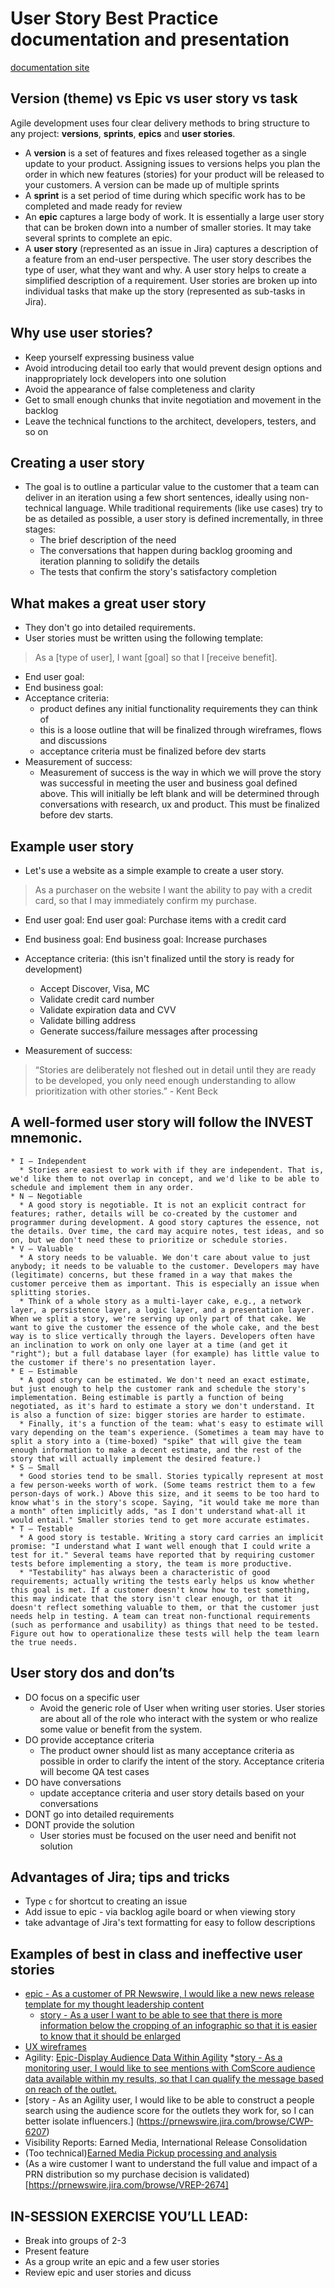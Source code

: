 # User Story Best Practice documentation and presentation
[documentation site](http://prnewswire-ux.github.io/user-story-best-practice)

## Version (theme) vs Epic vs user story vs task
Agile development uses four clear delivery methods to bring structure to any project: **versions**, **sprints**, **epics** and **user stories**.
  * A **version** is a set of features and fixes released together as a single update to your product. Assigning issues to versions helps you plan the order in which new features (stories) for your product will be released to your customers. A version can be made up of multiple sprints
  * A **sprint** is a set period of time during which specific work has to be completed and made ready for review
  * An **epic** captures a large body of work. It is essentially a large user story that can be broken down into a number of smaller stories. It may take several sprints to complete an epic.
  * A **user story** (represented as an issue in Jira) captures a description of a feature from an end-user perspective. The user story describes the type of user, what they want and why. A user story helps to create a simplified description of a requirement. User stories are broken up into individual tasks that make up the story (represented as sub-tasks in Jira).

## Why use user stories?
* Keep yourself expressing business value
* Avoid introducing detail too early that would prevent design options and inappropriately lock developers into one solution
* Avoid the appearance of false completeness and clarity
* Get to small enough chunks that invite negotiation and movement in the backlog
* Leave the technical functions to the architect, developers, testers, and so on

## Creating a user story
* The goal is to outline a particular value to the customer that a team can deliver in an iteration using a few short sentences, ideally using non-technical language. While traditional requirements (like use cases) try to be as detailed as possible, a user story is defined incrementally, in three stages:
  * The brief description of the need
  * The conversations that happen during backlog grooming and iteration planning to solidify the details
  * The tests that confirm the story's satisfactory completion

##  What makes a great user story
  * They don't go into detailed requirements.
  * User stories must be written using the following template:
  > As a [type of user], I want [goal] so that I [receive benefit].

  * End user goal:
  * End business goal:
  * Acceptance criteria:
    * product defines any initial functionality requirements they can think of
    * this is a loose outline that will be finalized through wireframes, flows and discussions
    * acceptance criteria must be finalized before dev starts
  * Measurement of success:
     * Measurement of success is the way in which we will prove the story was successful in meeting the user and business goal defined above. This will initially be left blank and will be determined through conversations with research, ux and product. This must be finalized before dev starts.

## Example user story
  * Let's use a website as a simple example to create a user story.
  > As a purchaser on the website I want the ability to pay with a credit card, so that I may immediately confirm my purchase.

  * End user goal: End user goal: Purchase items with a credit card
  * End business goal: End business goal: Increase purchases
  * Acceptance criteria: (this isn't finalized until the story is ready for development)
    * Accept Discover, Visa, MC
    * Validate credit card number
    * Validate expiration data and CVV
    * Validate billing address
    * Generate success/failure messages after processing

  * Measurement of success:

  > “Stories are deliberately not fleshed out in detail until they are ready to be developed, you only need enough understanding to allow prioritization with other stories.” - Kent Beck

  ## A well-formed user story will follow the INVEST mnemonic.
    * I – Independent
      * Stories are easiest to work with if they are independent. That is, we'd like them to not overlap in concept, and we'd like to be able to schedule and implement them in any order.
    * N – Negotiable
      * A good story is negotiable. It is not an explicit contract for features; rather, details will be co-created by the customer and programmer during development. A good story captures the essence, not the details. Over time, the card may acquire notes, test ideas, and so on, but we don't need these to prioritize or schedule stories.
    * V – Valuable
      * A story needs to be valuable. We don't care about value to just anybody; it needs to be valuable to the customer. Developers may have (legitimate) concerns, but these framed in a way that makes the customer perceive them as important. This is especially an issue when splitting stories.
      * Think of a whole story as a multi-layer cake, e.g., a network layer, a persistence layer, a logic layer, and a presentation layer. When we split a story, we're serving up only part of that cake. We want to give the customer the essence of the whole cake, and the best way is to slice vertically through the layers. Developers often have an inclination to work on only one layer at a time (and get it "right"); but a full database layer (for example) has little value to the customer if there's no presentation layer.
    * E – Estimable
      * A good story can be estimated. We don't need an exact estimate, but just enough to help the customer rank and schedule the story's implementation. Being estimable is partly a function of being negotiated, as it's hard to estimate a story we don't understand. It is also a function of size: bigger stories are harder to estimate.
      * Finally, it's a function of the team: what's easy to estimate will vary depending on the team's experience. (Sometimes a team may have to split a story into a (time-boxed) "spike" that will give the team enough information to make a decent estimate, and the rest of the story that will actually implement the desired feature.)
    * S – Small
      * Good stories tend to be small. Stories typically represent at most a few person-weeks worth of work. (Some teams restrict them to a few person-days of work.) Above this size, and it seems to be too hard to know what's in the story's scope. Saying, "it would take me more than a month" often implicitly adds, "as I don't understand what-all it would entail." Smaller stories tend to get more accurate estimates.
    * T – Testable
      * A good story is testable. Writing a story card carries an implicit promise: "I understand what I want well enough that I could write a test for it." Several teams have reported that by requiring customer tests before implementing a story, the team is more productive.
      * "Testability" has always been a characteristic of good requirements; actually writing the tests early helps us know whether this goal is met. If a customer doesn't know how to test something, this may indicate that the story isn't clear enough, or that it doesn't reflect something valuable to them, or that the customer just needs help in testing. A team can treat non-functional requirements (such as performance and usability) as things that need to be tested. Figure out how to operationalize these tests will help the team learn the true needs.

## User story dos and don’ts
* DO focus on a specific user
  * Avoid the generic role of User when writing user stories. User stories are about all of the role who interact with the system or who realize some value or benefit from the system.
* DO provide acceptance criteria
  * The product owner should list as many acceptance criteria as possible in order to clarify the intent of the story. Acceptance criteria will become QA test cases
* DO have conversations
  * update acceptance criteria and user story details based on your conversations
* DONT go into detailed requirements
* DONT provide the solution
  * User stories must be focused on the user need and benifit not solution


## Advantages of Jira; tips and tricks
  * Type `c` for shortcut to creating an issue
  * Add issue to epic - via backlog agile board or when viewing story
  * take advantage of Jira's text formatting for easy to follow descriptions

## Examples of best in class and ineffective user stories
  * [epic - As a customer of PR Newswire, I would like a new news release template for my thought leadership content](https://prnewswire.jira.com/browse/PRNCOM-4564)
    * [story - As a user I want to be able to see that there is more information below the cropping of an infographic so that it is easier to know that it should be enlarged](https://prnewswire.jira.com/browse/PRNCOM-4869)
  * [UX wireframes](https://prnewswire.jira.com/browse/CNW-58)
  * Agility: [Epic-Display Audience Data Within Agility](https://prnewswire.jira.com/browse/CWP-6196)
   *[story - As a monitoring user, I would like to see mentions with ComScore audience data available within my results, so that I can qualify the message based on reach of the outlet.](https://prnewswire.jira.com/browse/CWP-6297)
   * [story - As an Agility user, I would like to be able to construct a people search using the audience score for the outlets they work for, so I can better isolate influencers.] (https://prnewswire.jira.com/browse/CWP-6207)
  * Visibility Reports: Earned Media, International Release Consolidation
   * (Too technical)[Earned Media Pickup processing and analysis](https://prnewswire.jira.com/browse/VREP-3474)
   * (As a wire customer I want to understand the full value and impact of a PRN distribution so my purchase decision is validated)[https://prnewswire.jira.com/browse/VREP-2674]

## IN-SESSION EXERCISE YOU’LL LEAD:
* Break into groups of 2-3
* Present feature
* As a group write an epic and a few user stories
* Review epic and user stories and dicuss
